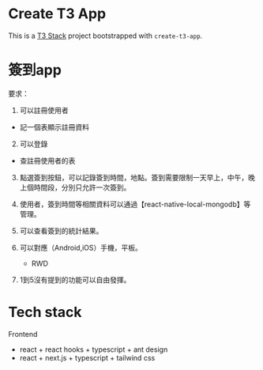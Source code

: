 # Create T3 App

This is a [T3 Stack](https://create.t3.gg/) project bootstrapped with `create-t3-app`.


# 簽到app

要求：

1. 可以註冊使用者
  - 記一個表顯示註冊資料
2. 可以登錄
  - 查註冊使用者的表
3. 點選簽到按鈕，可以記錄簽到時間，地點。簽到需要限制一天早上，中午，晚上個時間段，分別只允許一次簽到。
4. 使用者，簽到時間等相關資料可以通過【react-native-local-mongodb】等管理。
5. 可以查看簽到的統計結果。

6. 可以對應（Android,iOS）手機，平板。
   - RWD
7. 1到5沒有提到的功能可以自由發揮。



# Tech stack
Frontend
- react + react hooks + typescript + ant design
- react + next.js + typescript + tailwind css
